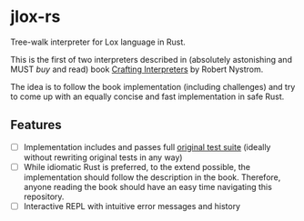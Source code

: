 # jlox-rs

Tree-walk interpreter for Lox language in Rust.

This is the first of two interpreters described in (absolutely astonishing and MUST *buy* and read)
book [Crafting Interpreters](https://craftinginterpreters.com/) by Robert Nystrom.

The idea is to follow the book implementation (including challenges) and try to come up with an
equally concise and fast implementation in safe Rust.

## Features

- [ ] Implementation includes and passes full
  [original test suite](https://github.com/munificent/craftinginterpreters/tree/master/test)
  (ideally without rewriting original tests in any way)
- [ ] While idiomatic Rust is preferred, to the extend possible, the implementation should follow
  the description in the book. Therefore, anyone reading the book should have an easy time
  navigating this repository.
- [ ] Interactive REPL with intuitive error messages and history
